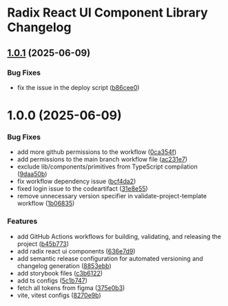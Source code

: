 # Radix React UI Component Library Changelog

## [1.0.1](https://github.com/abhimax/radix-react-ui-lib/compare/v1.0.0...v1.0.1) (2025-06-09)


### Bug Fixes

* fix the issue in the deploy script ([b86cee0](https://github.com/abhimax/radix-react-ui-lib/commit/b86cee08a1a3d4b737e7e726f755ac0acc06ec96))

# 1.0.0 (2025-06-09)


### Bug Fixes

* add more github permissions to the workflow ([0ca354f](https://github.com/abhimax/radix-react-ui-lib/commit/0ca354fa139bcb32c9d0c3bace8849e6e2be2836))
* add permissions to the main branch workflow file ([ac231e7](https://github.com/abhimax/radix-react-ui-lib/commit/ac231e7e09e8425deec199fdea56968e69445a23))
* exclude lib/components/primitives from TypeScript compilation ([9daa50b](https://github.com/abhimax/radix-react-ui-lib/commit/9daa50b610b68bd651b20c2af759264ee02c0c98))
* fix workflow dependency issue ([bcf4da2](https://github.com/abhimax/radix-react-ui-lib/commit/bcf4da2cdae631f3ce47edb61bb63e3ec9eb8080))
* fixed login issue to the codeartifact ([31e8e55](https://github.com/abhimax/radix-react-ui-lib/commit/31e8e55ce3ce20d75a71b98bc4d329e932ef86de))
* remove unnecessary version specifier in validate-project-template workflow ([1b06835](https://github.com/abhimax/radix-react-ui-lib/commit/1b0683507f25b04aefe62ec6e5de35e8e3c59afe))


### Features

* add GitHub Actions workflows for building, validating, and releasing the project ([b45b773](https://github.com/abhimax/radix-react-ui-lib/commit/b45b773c9b520f2968ef176c4eb2abf765328ff2))
* add radix react ui components ([636e7d9](https://github.com/abhimax/radix-react-ui-lib/commit/636e7d9f7d838f9080a32ca78db240282ef07d05))
* add semantic release configuration for automated versioning and changelog generation ([8853ebb](https://github.com/abhimax/radix-react-ui-lib/commit/8853ebb39f9b0d00df7eb4ed94a65361a75a5eaf))
* add storybook files ([c3b6122](https://github.com/abhimax/radix-react-ui-lib/commit/c3b61228b83cffc2d3d2d54d3e81ad834dac3b99))
* add ts configs ([5c1b747](https://github.com/abhimax/radix-react-ui-lib/commit/5c1b747ec96bf424f30f509b2d0df699802047ad))
* fetch all tokens from figma ([375e0b3](https://github.com/abhimax/radix-react-ui-lib/commit/375e0b3980c50d223ba922f9d4e5d247ec486b95))
* vite, vitest configs ([8270e9b](https://github.com/abhimax/radix-react-ui-lib/commit/8270e9bd9b71c45a27cf0543efb8b25aa5d94628))
